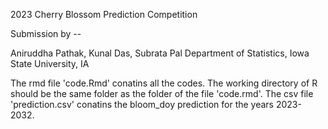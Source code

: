 2023 Cherry Blossom Prediction Competition 

Submission by --

Aniruddha Pathak, Kunal Das, Subrata Pal
Department of Statistics, Iowa State University, IA

The rmd file 'code.Rmd' conatins all the codes. The working directory of R should be the same folder as the folder of the file 'code.rmd'.
The csv file 'prediction.csv' conatins the bloom_doy prediction for the years 2023-2032.
